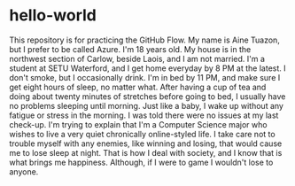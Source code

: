 # hello-world
This repository is for practicing the GitHub Flow.
My name is Aine Tuazon, but I prefer to be called Azure. I'm 18 years old. My house is in the northwest section of Carlow, beside Laois, and I am not married. I'm a student at SETU Waterford, and I get home everyday by 8 PM at the latest. I don't smoke, but I occasionally drink. I'm in bed by 11 PM, and make sure I get eight hours of sleep, no matter what. After having a cup of tea and doing about twenty minutes of stretches before going to bed, I usually have no problems sleeping until morning. Just like a baby, I wake up without any fatigue or stress in the morning. I was told there were no issues at my last check-up. I'm trying to explain that I'm a Computer Science major who wishes to live a very quiet chronically online-styled life. I take care not to trouble myself with any enemies, like winning and losing, that would cause me to lose sleep at night. That is how I deal with society, and I know that is what brings me happiness. Although, if I were to game I wouldn't lose to anyone.
